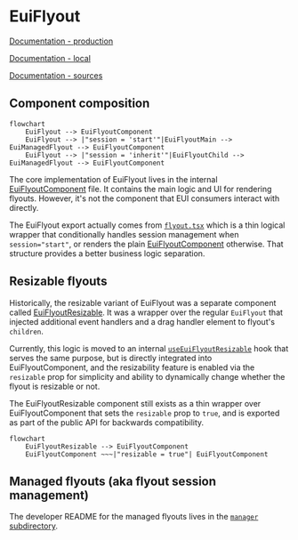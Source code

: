 # EuiFlyout

[Documentation - production](https://eui.elastic.co/docs/components/containers/flyout/)

[Documentation - local](http://localhost:3000/docs/components/containers/flyout/)

[Documentation - sources](../../../../website/docs/components/containers/flyout)

## Component composition

```mermaid
flowchart
    EuiFlyout --> EuiFlyoutComponent
    EuiFlyout --> |"session = 'start'"|EuiFlyoutMain --> EuiManagedFlyout --> EuiFlyoutComponent
    EuiFlyout --> |"session = 'inherit'"|EuiFlyoutChild --> EuiManagedFlyout --> EuiFlyoutComponent
```

The core implementation of EuiFlyout lives in the internal [EuiFlyoutComponent](./flyout.component.tsx) file.
It contains the main logic and UI for rendering flyouts. However, it's not the component
that EUI consumers interact with directly.

The EuiFlyout export actually comes from [`flyout.tsx`](./flyout.tsx) which is a thin logical
wrapper that conditionally handles session management when `session="start"`,
or renders the plain [EuiFlyoutComponent](./flyout.component.tsx) otherwise.
That structure provides a better business logic separation.

## Resizable flyouts

Historically, the resizable variant of EuiFlyout was a separate component called
[EuiFlyoutResizable](./flyout_resizable.tsx). It was a wrapper over the regular `EuiFlyout` that injected
additional event handlers and a drag handler element to flyout's `children`.

Currently, this logic is moved to an internal [`useEuiFlyoutResizable`](./use_flyout_resizable.ts) hook
that serves the same purpose, but is directly integrated into EuiFlyoutComponent,
and the resizability feature is enabled via the `resizable` prop for simplicity and ability
to dynamically change whether the flyout is resizable or not.

The EuiFlyoutResizable component still exists as a thin wrapper over EuiFlyoutComponent
that sets the `resizable` prop to `true`, and is exported as part of the public API
for backwards compatibility.

```mermaid
flowchart
    EuiFlyoutResizable --> EuiFlyoutComponent
    EuiFlyoutComponent ~~~|"resizable = true"| EuiFlyoutComponent
```

## Managed flyouts (aka flyout session management)

The developer README for the managed flyouts lives in the [`manager` subdirectory](./manager/README.md).
